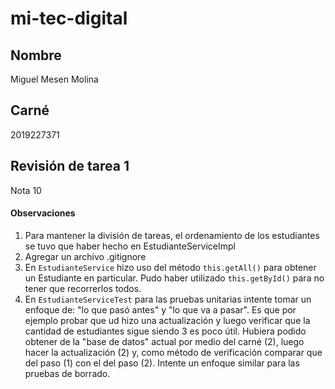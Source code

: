 # mi-tec-digital

## Nombre
Miguel Mesen Molina

## Carné
2019227371


## Revisión de tarea 1

Nota 10

#### Observaciones

1. Para mantener la división de tareas, el ordenamiento de los estudiantes se tuvo que haber hecho en EstudianteServiceImpl
2. Agregar un archivo .gitignore
3. En `EstudianteService` hizo uso del método `this.getAll()` para obtener un Estudiante en particular. Pudo haber utilizado `this.getById()` para no tener que recorrerlos todos.
4. En `EstudianteServiceTest` para las pruebas unitarias intente tomar un enfoque de: "lo que pasó antes" y "lo que va a pasar". Es que por ejemplo probar que ud hizo una actualización y luego verificar que la cantidad de estudiantes sigue siendo 3 es poco útil. Hubiera podido obtener de la "base de datos" actual por medio del carné (2), luego hacer la actualización (2) y, como método de verificación comparar que del paso (1) con el del paso (2). Intente un enfoque similar para las pruebas de borrado.